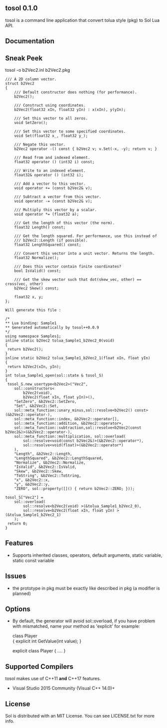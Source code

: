 ## tosol 0.1.0

tosol is a command line application that convert tolua style (pkg) to Sol Lua API.

## Documentation


## Sneak Peek

tosol -o b2Vec2.inl b2Vec2.pkg


	/// A 2D column vector.
	struct b2Vec2
	{
		/// Default constructor does nothing (for performance).
		b2Vec2();

		/// Construct using coordinates.
		b2Vec2(float32 xIn, float32 yIn) : x(xIn), y(yIn);

		/// Set this vector to all zeros.
		void SetZero();

		/// Set this vector to some specified coordinates.
		void Set(float32 x_, float32 y_);

		/// Negate this vector.
		b2Vec2 operator -() const { b2Vec2 v; v.Set(-x, -y); return v; }
	
		/// Read from and indexed element.
		float32 operator () (int32 i) const;

		/// Write to an indexed element.
		float32& operator () (int32 i);

		/// Add a vector to this vector.
		void operator += (const b2Vec2& v);

		/// Subtract a vector from this vector.
		void operator -= (const b2Vec2& v);

		/// Multiply this vector by a scalar.
		void operator *= (float32 a);

		/// Get the length of this vector (the norm).
		float32 Length() const;

		/// Get the length squared. For performance, use this instead of
		/// b2Vec2::Length (if possible).
		float32 LengthSquared() const;

		/// Convert this vector into a unit vector. Returns the length.
		float32 Normalize();

		/// Does this vector contain finite coordinates?
		bool IsValid() const;

		/// Get the skew vector such that dot(skew_vec, other) == cross(vec, other)
		b2Vec2 Skew() const;

		float32 x, y;
	};

	Will generate this file :

	/*
	** Lua binding: Sample1
	** Generated automatically by tosol++0.0.9 
	*/
	using namespace Samples1;
	inline static b2Vec2 tolua_Sample1_b2Vec2_0(void)
	{
	 return b2Vec2();
	}
	inline static b2Vec2 tolua_Sample1_b2Vec2_1(float xIn, float yIn)
	{
	 return b2Vec2(xIn, yIn);
	}
	int tolua_Sample1_open(sol::state & tosol_S)
	{
	 tosol_S.new_usertype<b2Vec2>("Vec2", 
 		sol::constructors<
 			b2Vec2(void),
 			b2Vec2(float xIn, float yIn)>(),
 		"SetZero", &b2Vec2::SetZero,
 		"Set", &b2Vec2::Set,
 		sol::meta_function::unary_minus,sol::resolve<b2Vec2() const>(&b2Vec2::operator-),
 		sol::meta_function::index, &b2Vec2::operator[],
 		sol::meta_function::addition, &b2Vec2::operator+,
 		sol::meta_function::subtraction,sol::resolve<b2Vec2(const b2Vec2&)>(&b2Vec2::operator-),
 		sol::meta_function::multiplication, sol::overload(
			sol::resolve<void(const b2Vec2&)>(&b2Vec2::operator*),
			sol::resolve<void(float)>(&b2Vec2::operator*)
		),
 		"Length", &b2Vec2::Length,
 		"LengthSquared", &b2Vec2::LengthSquared,
 		"Normalize", &b2Vec2::Normalize,
 		"IsValid", &b2Vec2::IsValid,
 		"Skew", &b2Vec2::Skew,
 		"ToString", &b2Vec2::ToString,
 		"x", &b2Vec2::x,
 		"y", &b2Vec2::y,
 		"ZERO", sol::property([]() { return b2Vec2::ZERO; }));

	tosol_S["Vec2"] =
		sol::overload(
			sol::resolve<b2Vec2(void) >(&tolua_Sample1_b2Vec2_0), 
			sol::resolve<b2Vec2(float xIn, float yIn) >(&tolua_Sample1_b2Vec2_1)
		);
	 return 0;
	}
	


## Features

- Supports inherited classes, operators, default arguments, static variable, static const variable

## Issues

- the prototype in pkg must be exactly like described in pkg (a modifier is planned)

## Options

- By default, the generator will avoid sol::overload, if you have problem with
mismatched, name your method as 'explicit'
for example:

   class Player  
   {
	  explicit int GetValue(int value);
   }

   explicit class Player
   {
   	   ....
   }
   

## Supported Compilers

tosol makes use of C++11 **and** C++17 features. 

- Visual Studio 2015 Community (Visual C++ 14.0)+


## License

Sol is distributed with an MIT License. You can see LICENSE.txt for more info.